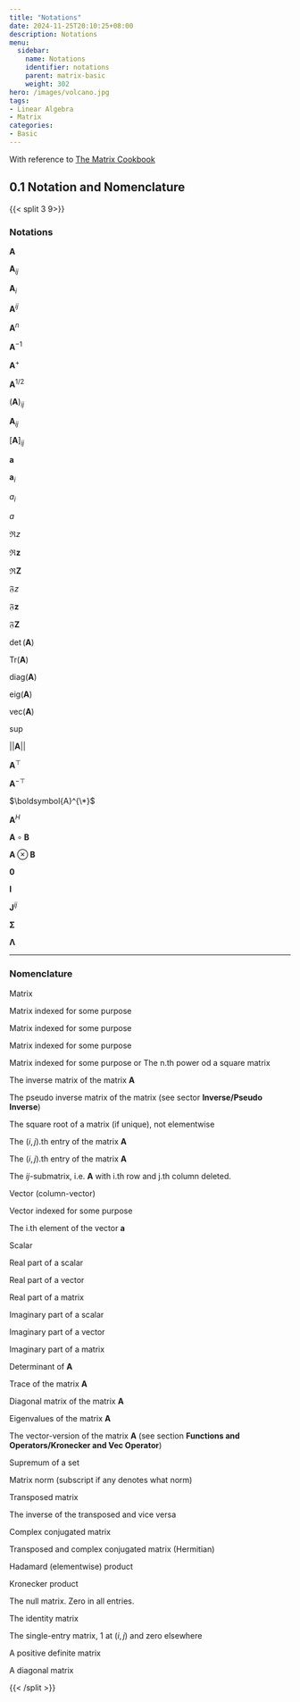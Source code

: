 ```yaml
---
title: "Notations"
date: 2024-11-25T20:10:25+08:00
description: Notations
menu:
  sidebar:
    name: Notations
    identifier: notations
    parent: matrix-basic
    weight: 302
hero: /images/volcano.jpg
tags:
- Linear Algebra
- Matrix
categories:
- Basic
---
```


With reference to [The Matrix Cookbook](http://www2.imm.dtu.dk/pubdb/edoc/imm3274.pdf)

## 0.1 Notation and Nomenclature

{{< split 3 9>}}

### Notations

$\boldsymbol{A}$

$\boldsymbol{A}_{ij}$

$\boldsymbol{A}_i$

$\boldsymbol{A}^{ij}$

$\boldsymbol{A}^{n}$

$\boldsymbol{A}^{-1}$

$\boldsymbol{A}^{+}$

$\boldsymbol{A}^{1/2}$

$(\boldsymbol{A})_{ij}$

$\boldsymbol{A}_{ij}$

$[\boldsymbol{A}]_{ij}$

$\boldsymbol{a}$

$\boldsymbol{a}_i$

$a_i$

$a$

$\mathfrak{R}z$

$\mathfrak{R}\boldsymbol{z}$

$\mathfrak{R}\boldsymbol{Z}$

$\mathfrak{F}z$

$\mathfrak{F}\boldsymbol{z}$

$\mathfrak{F}\boldsymbol{Z}$

$\det(\boldsymbol{A})$

$\text{Tr}(\boldsymbol{A})$

$\text{diag}(\boldsymbol{A})$

$\text{eig}(\boldsymbol{A})$

$\text{vec}(\boldsymbol{A})$

$\text{sup}$

$||\boldsymbol{A}||$

$\boldsymbol{A}^\top$

$\boldsymbol{A}^{-\top}$

$\boldsymbol{A}^{\*}$

$\boldsymbol{A}^H$

$\boldsymbol{A}\circ\boldsymbol{B}$

$\boldsymbol{A}\otimes\boldsymbol{B}$

$\boldsymbol{0}$

$\boldsymbol{I}$

$\boldsymbol{J}^{ij}$

$\boldsymbol{\Sigma}$

$\boldsymbol{\Lambda}$

---

### Nomenclature

Matrix

Matrix indexed for some purpose

Matrix indexed for some purpose

Matrix indexed for some purpose

Matrix indexed for some purpose or The n.th power od a square matrix

The inverse matrix of the matrix $\boldsymbol{A}$

The pseudo inverse matrix of the matrix (see sector **Inverse/Pseudo Inverse**)

The square root of a matrix (if unique), not elementwise

The $(i,j)$.th entry of the matrix $\boldsymbol{A}$

The $(i,j)$.th entry of the matrix $\boldsymbol{A}$

The $ij$-submatrix, i.e. $\boldsymbol{A}$ with i.th row and j.th column deleted.

Vector (column-vector)

Vector indexed for some purpose

The i.th element of the vector $\boldsymbol{a}$

Scalar

Real part of a scalar

Real part of a vector

Real part of a matrix

Imaginary part of a scalar

Imaginary part of a vector

Imaginary part of a matrix

Determinant of $\boldsymbol{A}$

Trace of the matrix $\boldsymbol{A}$

Diagonal matrix of the matrix $\boldsymbol{A}$

Eigenvalues of the matrix $\boldsymbol{A}$

The vector-version of the matrix $\boldsymbol{A}$ (see section **Functions and Operators/Kronecker and Vec Operator**)

Supremum of a set

Matrix norm (subscript if any denotes what norm)

Transposed matrix

The inverse of the transposed and vice versa

Complex conjugated matrix

Transposed and complex conjugated matrix (Hermitian)

Hadamard (elementwise) product

Kronecker product

The null matrix. Zero in all entries.

The identity matrix

The single-entry matrix, $1$ at $(i, j)$ and zero elsewhere

A positive definite matrix

A diagonal matrix

{{< /split >}}
